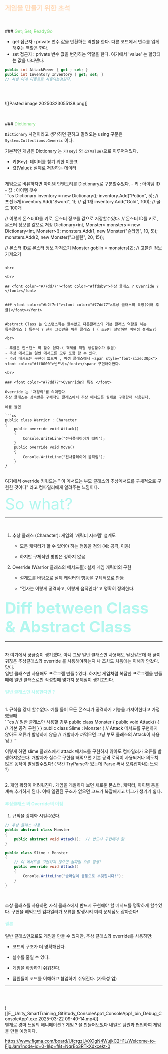 ## <font color="#ffdab9">게임을 만들기 위한 초석 </font>

<br>
<br>
### <font color="#77dd77">Get; Set; ReadyGo</font>

- get 접근자 : private 변수 값을 반환하는 역할을 한다. 
  다른 코드에서 변수를 읽게 해주는 역할은 한다.
- set 접근자 : private 변수 값을 변경하는 역할을 한다.
  여기에서 'value' 는 할당되는 값을 나타낸다.

```cs
public int AttackPower { get ; set; }
public int Inventory Inventory { get; set; }
// 사실 이게 디폴트로 사용되는것같다.

```

<br>
<br>

![[Pasted image 20250323055138.png]]


<br>
<br>
### <font color="#77dd77">Dictionary</font>

`Dictionary`  사전이라고 생각하면 편하고 딸려오는 using 구문은 
`System.Collections.Generic` 이다.

기본적인 개념은 Dictionary 는 `키(Key)` 와 `값(Value)`으로 이루어져있다.
- 키(Key): 데이터를 찾기 위한 이름표
- 값(Value): 실제로 저장하는 데이터 

<br>
게임으로 비유하자면 아이템 인벤토리를 Dictionary로 구분할수있다.
- 키 : 아이템 ID
- 값 : 아이템 갯수

<br>
```cs
Dictionary<string, int> inventory = new Dictionary<string, int>();
inventory.Add("Potion", 5);       // 포션 5개
inventory.Add("Sword", 1);        // 검 1개
inventory.Add("Gold", 100);       // 골드 100개

// 이렇게 몬스터ID를 키로, 몬스터 정보를 값으로 저장할수있다.
// 몬스터 ID를 키로, 몬스터 정보를 값으로 저장
Dictionary<int, Monster> monsters = new Dictionary<int, Monster>();
monsters.Add(1, new Monster("슬라임", 10, 5));
monsters.Add(2, new Monster("고블린", 20, 15));

// 몬스터 ID로 몬스터 정보 가져오기
Monster goblin = monsters[2];  // 고블린 정보 가져오기
```

<br>

<br>

## <font color="#77dd77"><font color="#ffdab9">추상 클래스 ? Override ?</font></font>


### <font color="#b2f7ef"><font color="#77dd77">추상 클래스의 특징(이하 추클)</font></font>


Abstract Class 는 인스턴스화는 할수없고 다른클래스의 기본 클래스 역할을 하는 
특수클래스 ( 특수직 ? 진짜 그것만을 위한 클래스 ) ( 조금더 설명하면 미완성 설계도?)

<br>

- 추클은 인스턴스 화 할수 없다.( 객체를 직접 생성할수가 없음)
- 추상 메서드는 일반 메서드를 모두 포함 할 수 있다.
- 추상 메서드는 구현이 없으며 , 파생 클래스에서 <span style="font-size:30px"><font color="#ff0000">반드시</font></span> 구현해야한다.

<br>

### <font color="#77dd77">Override의 특징 </font>

Override 는 '재정의'를 의미한다.
추상 클래스는 상속받은 구체적인 클래스에서 추상 메서드를 실제로 구현할때 사용된다.

예를 들면

```cs
public class Warrior : Character
{
    public override void Attack()
    {
        Console.WriteLine("전사플레이어가 떄림");
    }
    public override void Move()
    {
        Console.WriteLine("전사플레이어 움직임");
    }
}
```

<br>
여기에서 override 키워드는 " 이 메서드는 부모 클래스의 추상메서드를 구체적으로 구현한 것이다" 라고 컴파일러에게 알려주는 느낌이다.


<span class = "inkfree"><span style="font-size:50px;"><font color="#ffb6c1"><font color="#b2f7ef">So what?</font></font></span></span>

---
<br>



1. 추상 클래스 (Character): 게임의 '캐릭터 시스템' 설계도

    - 모든 캐릭터가 할 수 있어야 하는 행동을 정의 (예: 공격, 이동)

    - 하지만 구체적인 방법은 정하지 않음

2. Override (Warrior 클래스의 메서드들): 실제 게임 캐릭터의 구현

	 - 설계도를 바탕으로 실제 캐릭터의 행동을 구체적으로 만듦

	 - "전사는 이렇게 공격하고, 이렇게 움직인다"고 명확히 정의한다.



### <span class = "inkfree"><span style="font-size:50px;"><font color="#ffb6c1"><font color="#b2f7ef">Diff between Class & Abstract Class</font></font></span></span>
---
<br>
자 여기에서 궁금증이 생기겠다.
아니 그냥 일반 클래스만 사용해도 될것같은데 왜 굳이 귀찮은 
추상클래스와 override 를 사용해야하는지 나 조차도 처음에는 이해가 안갔다.
<br>
맞다.
<br>
 일반 클래스만 사용해도 프로그램 만들수있다.
 하지만 게임처럼 복잡한 프로그램을 만들 때에 일반 클래스로만 작성할때 몇가지
 문제점이 생기고만다.


#### <font color="#b2f7ef">일반 클래스만 사용한다면 ? </font>
<br>
1. 규칙을 강제 할수없다.
예를 들어 모든 몬스터가 공격하기 기능을 가져야한다고 가정했을때

<br>
```cs
// 일반 클래스만 사용할 경우
public class Monster
{
    public void Attack() 
    {
        // 기본 공격 구현
    }
}
public class Slime : Monster
{
    // Attack 메서드를 구현하지 않아도 오류가 발생하지 않음
    // 개발자가 까먹으면 그냥 부모 클래스의 Attack이 사용됨
}
```

이렇게 하면 slime 클래스에서 attack 매서드를 구현하지 않아도 컴파일러가 오류를 발생하지않는다. 개발자가 실수로 구현을 빼먹으면 기본 공격 로직이 사용되거나 의도치 않은 동작이 발생할수있다! ( 약간 TryParse가 있는데 Parse 써서 오류잡아내는느낌 ?)

<br>
2. 게임 확장이 어려워진다.
게임을 개발하다 보면 새로운 몬스터, 캐릭터, 아이템 등을 계속 추가하게 된다. 이때 일관된 구조가 없으면 코드가 복잡해지고 버그가 생기기 쉽다.


#### <font color="#b2f7ef">추상클래스 와 Override의 이점</font>

1. 규칙을 강제화 시킬수있다.

```cs
// 추상 클래스 사용
public abstract class Monster
{
    public abstract void Attack();  // 반드시 구현해야 함
}

public class Slime : Monster
{
    // 이 메서드를 구현하지 않으면 컴파일 오류 발생!
    public override void Attack()
    {
        Console.WriteLine("슬라임이 몸통으로 부딪힙니다!");
    }
}
```

<br>

추상 클래스를 사용하면 자식 클래스에서 반드시 구현해야 할 메서드를 명확하게 할수있다. 구현을 빼먹으면 컴파일러가 오류를 발생시켜 미리 문제점도 잡아준다! 

#### <font color="#b2f7ef">결론</font>

일반 클래스만으로도 게임을 만들 수 있지만, 추상 클래스와 override를 사용하면:

- 코드의 구조가 더 명확해진다.

- 실수를 줄일 수 있다.

- 게임을 확장하기 쉬워진다.

- 팀원들이 코드를 이해하고 협업하기 쉬워진다. (가독성 업)



---

<br>
<br>

![[E__Unity_SmartTraining_GitStudy_ConsoleApp1_ConsoleApp1_bin_Debug_ConsoleApp1.exe 2025-03-22 09-40-14.mp4]]
<br>
별개로 경마 느낌의 애니메이션 ? 게임 ? 을 만들어보았다 
내일은 팀원과 협업하여 게임을 만들 예정이다.


https://www.figma.com/board/UfcrgzUvXOgN4WujkC2H1L/Welcome-to-FigJam?node-id=0-1&p=f&t=NqrEo3RTkXdxcekt-0